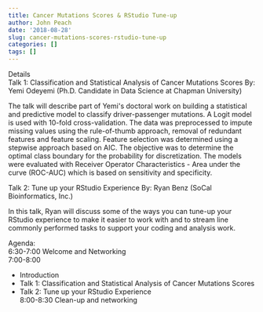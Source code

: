 ```yaml
---
title: Cancer Mutations Scores & RStudio Tune-up
author: John Peach
date: '2018-08-28'
slug: cancer-mutations-scores-rstudio-tune-up
categories: []
tags: []
---
```


Details<br>
Talk 1: Classification and Statistical Analysis of Cancer Mutations Scores
By: Yemi Odeyemi (Ph.D. Candidate in Data Science at Chapman University)

The talk will describe part of Yemi's doctoral work on building a statistical and predictive model to classify driver-passenger mutations. A Logit model is used with 10-fold cross-validation. The data was preprocessed to impute missing values using the rule-of-thumb approach, removal of redundant features and feature scaling. Feature selection was determined using a stepwise approach based on AIC. The objective was to determine the optimal class boundary for the probability for discretization. The models were evaluated with Receiver Operator Characteristics - Area under the curve (ROC-AUC) which is based on sensitivity and specificity.

Talk 2: Tune up your RStudio Experience
By: Ryan Benz (SoCal Bioinformatics, Inc.)

In this talk, Ryan will discuss some of the ways you can tune-up your RStudio experience to make it easier to work with and to stream line commonly performed tasks to support your coding and analysis work.

Agenda:<br>
6:30-7:00 Welcome and Networking<br>
7:00-8:00<br>
* Introduction<br>
* Talk 1: Classification and Statistical Analysis of Cancer Mutations Scores<br>
* Talk 2: Tune up your RStudio Experience<br>
8:00-8:30 Clean-up and networking<br>

